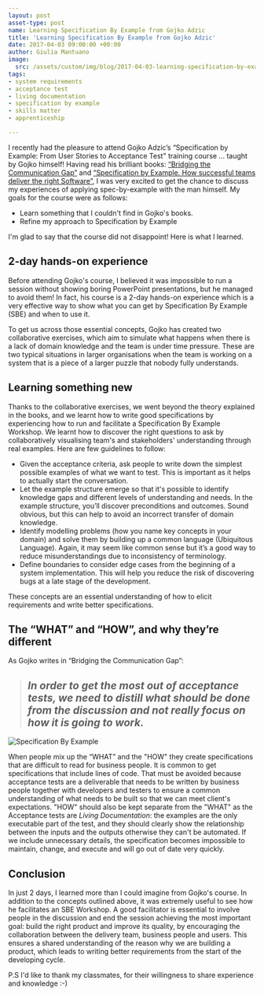 ```yaml
---
layout: post
asset-type: post
name: Learning Specification By Example from Gojko Adzic
title: 'Learning Specification By Example from Gojko Adzic'
date: 2017-04-03 09:00:00 +00:00
author: Giulia Mantuano
image:
  src: /assets/custom/img/blog/2017-04-03-learning-specification-by-example-from-gojko-adzic.jpg
tags:
- system requirements
- acceptance test
- living documentation
- specification by example
- skills matter
- apprenticeship

---
```

I recently had the pleasure to attend Gojko Adzic’s “Specification by Example: From User Stories to Acceptance Test" training course … taught by Gojko himself! Having read his brilliant books: [“Bridging the Communication Gap”](https://gojko.net/books/bridging-the-communication-gap) and [“Specification by Example. How successful teams deliver the right Software”](https://gojko.net/books/specification-by-example/), I was very excited to get the chance to discuss my experiences of applying spec-by-example with the man himself. My goals for the course were as follows:

* Learn something that I couldn't find in Gojko's books.
* Refine my approach to Specification by Example

I'm glad to say that the course did not disappoint! Here is what I learned.

## 2-day hands-on experience
Before attending Gojko's course, I believed it was impossible to run a session without showing boring PowerPoint presentations, but he managed to avoid them! In fact, his course is a 2-day hands-on experience which is a very effective way to show what you can get by Specification By Example (SBE) and when to use it.

To get us across those essential concepts, Gojko has created two collaborative exercises, which aim to simulate what happens when there is a lack of domain knowledge and the team is under time pressure. These are two typical situations in larger organisations when the team is working on a system that is a piece of a larger puzzle that nobody fully understands.

## Learning something new
Thanks to the collaborative exercises, we went beyond the theory explained in the books, and we learnt how to write good specifications by experiencing how to run and facilitate a Specification By Example Workshop. We learnt how to discover the right questions to ask by collaboratively visualising team's and stakeholders' understanding through real examples. Here are few guidelines to follow:

* Given the acceptance criteria, ask people to write down the simplest possible examples of what we want to test. This is important as it helps to actually start the conversation.
* Let the example structure emerge so that it's possible to identify knowledge gaps and different levels of understanding and needs. In the example structure, you’ll discover preconditions and outcomes. Sound obvious, but this can help to avoid an incorrect transfer of domain knowledge.
* Identify modelling problems (how you name key concepts in your domain) and solve them by building up a common language (Ubiquitous Language). Again, it may seem like common sense but it’s a good way to reduce misunderstandings due to inconsistency of terminology.
* Define boundaries to consider edge cases from the beginning of a system implementation. This will help you reduce the risk of discovering bugs at a late stage of the development.

These concepts are an essential understanding of how to elicit requirements and write better specifications.


## The “WHAT” and “HOW”, and why they’re different
As Gojko writes in “Bridging the Communication Gap”:

> ## _In order to get the most out of acceptance tests, we need to distill what should be done from the discussion and not really focus on how it is going to work._

<img src="{{ site.baseurl }}/assets/custom/img/blog/2017-04-03-specification-by-example/specification-by-example.jpg" alt="Specification By Example" class="img-fluid"/>

When people mix up the “WHAT” and the "HOW" they create specifications that are difficult to read for business people. It is common to get specifications that include lines of code. That must be avoided because acceptance tests are a deliverable that needs to be written by business people together with developers and testers to ensure a common understanding of what needs to be built so that we can meet client's expectations.
"HOW" should also be kept separate from the "WHAT" as the Acceptance tests are *Living Documentation*: the examples are the only executable part of the test, and they should clearly show the relationship between the inputs and the outputs otherwise they can't be automated. If we include unnecessary details, the specification becomes impossible to maintain, change, and execute and will go out of date very quickly.


## Conclusion
In just 2 days, I learned more than I could imagine from Gojko's course.
In addition to the concepts outlined above, it was extremely useful to see how he facilitates an SBE Workshop. A good facilitator is essential to involve people in the discussion and end the session achieving the most important goal: build the right product and improve its quality, by encouraging the collaboration between the delivery team, business people and users. This ensures a shared understanding of the reason why we are building a product, which leads to writing better requirements from the start of the developing cycle.

P.S I'd like to thank my classmates, for their willingness to share experience and knowledge :-)
